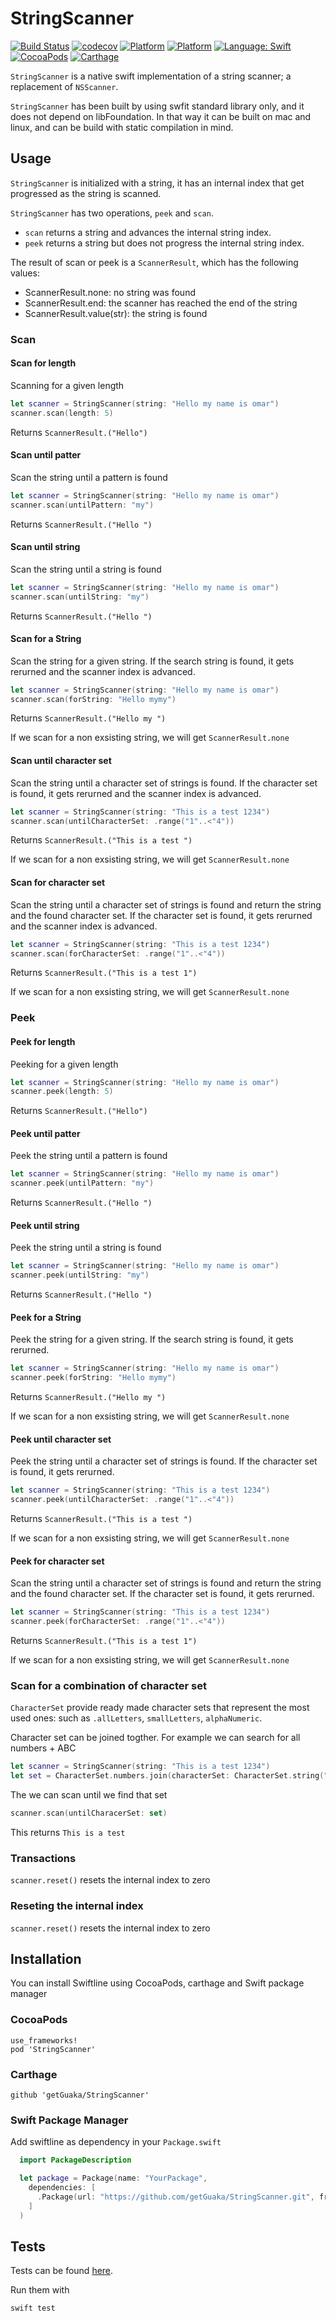 # StringScanner

[![Build Status](https://travis-ci.org/getGuaka/StringScanner.svg?branch=master)](https://travis-ci.org/getGuaka/StringScanner)
[![codecov](https://codecov.io/gh/getGuaka/StringScanner/branch/master/graph/badge.svg)](https://codecov.io/gh/getGuaka/StringScanner)
[![Platform](https://img.shields.io/badge/platform-osx-lightgrey.svg)](https://travis-ci.org/getGuaka/StringScanner)
[![Platform](https://img.shields.io/badge/platform-ios-lightgrey.svg)](https://travis-ci.org/getGuaka/StringScanner)
[![Language: Swift](https://img.shields.io/badge/language-swift-orange.svg)](https://travis-ci.org/getGuaka/StringScanner)
[![CocoaPods](https://img.shields.io/cocoapods/v/StringScanner.svg)](https://cocoapods.org/pods/StringScanner)
[![Carthage](https://img.shields.io/badge/Carthage-compatible-4BC51D.svg?style=flat)](https://github.com/Carthage/Carthage)

`StringScanner` is a native swift implementation of a string scanner; a replacement of `NSScanner`. 

`StringScanner` has been built by using swfit standard library only, and it does not depend on libFoundation. In that way it can be built on mac and linux, and can be build with static compilation in mind.

## Usage

`StringScanner` is initialized with a string, it has an internal index that get progressed as the string is scanned.

`StringScanner` has two operations, `peek` and `scan`.
- `scan` returns a string and advances the internal string index.
- `peek` returns a string but does not progress the internal string index.

The result of scan or peek is a `ScannerResult`, which has the following values:
- ScannerResult.none: no string was found
- ScannerResult.end: the scanner has reached the end of the string
- ScannerResult.value(str): the string is found

### Scan

#### Scan for length
Scanning for a given length

```swift
let scanner = StringScanner(string: "Hello my name is omar")
scanner.scan(length: 5)
```

Returns `ScannerResult.("Hello")`

#### Scan until patter
Scan the string until a pattern is found

```swift
let scanner = StringScanner(string: "Hello my name is omar")
scanner.scan(untilPattern: "my")
```

Returns `ScannerResult.("Hello ")`

#### Scan until string
Scan the string until a string is found

```swift
let scanner = StringScanner(string: "Hello my name is omar")
scanner.scan(untilString: "my")
```

Returns `ScannerResult.("Hello ")`

#### Scan for a String
Scan the string for a given string. If the search string is found, it gets rerurned and the scanner index is advanced.

```swift
let scanner = StringScanner(string: "Hello my name is omar")
scanner.scan(forString: "Hello mymy")
```

Returns `ScannerResult.("Hello my ")`

If we scan for a non exsisting string, we will get `ScannerResult.none`

#### Scan until character set
Scan the string until a character set of strings is found. If the character set is found, it gets rerurned and the scanner index is advanced.

```swift
let scanner = StringScanner(string: "This is a test 1234")
scanner.scan(untilCharacterSet: .range("1"..<"4"))
```

Returns `ScannerResult.("This is a test ")`

If we scan for a non exsisting string, we will get `ScannerResult.none`

#### Scan for character set
Scan the string until a character set of strings is found and return the string and the found character set. If the character set is found, it gets rerurned and the scanner index is advanced.

```swift
let scanner = StringScanner(string: "This is a test 1234")
scanner.scan(forCharacterSet: .range("1"..<"4"))
```

Returns `ScannerResult.("This is a test 1")`

If we scan for a non exsisting string, we will get `ScannerResult.none`

### Peek

#### Peek for length
Peeking for a given length

```swift
let scanner = StringScanner(string: "Hello my name is omar")
scanner.peek(length: 5)
```

Returns `ScannerResult.("Hello")`

#### Peek until patter
Peek the string until a pattern is found

```swift
let scanner = StringScanner(string: "Hello my name is omar")
scanner.peek(untilPattern: "my")
```

Returns `ScannerResult.("Hello ")`

#### Peek until string
Peek the string until a string is found

```swift
let scanner = StringScanner(string: "Hello my name is omar")
scanner.peek(untilString: "my")
```

Returns `ScannerResult.("Hello ")`

#### Peek for a String
Peek the string for a given string. If the search string is found, it gets rerurned.

```swift
let scanner = StringScanner(string: "Hello my name is omar")
scanner.peek(forString: "Hello mymy")
```

Returns `ScannerResult.("Hello my ")`

If we scan for a non exsisting string, we will get `ScannerResult.none`

#### Peek until character set
Peek the string until a character set of strings is found. If the character set is found, it gets rerurned.

```swift
let scanner = StringScanner(string: "This is a test 1234")
scanner.peek(untilCharacterSet: .range("1"..<"4"))
```

Returns `ScannerResult.("This is a test ")`

If we scan for a non exsisting string, we will get `ScannerResult.none`

#### Peek for character set
Scan the string until a character set of strings is found and return the string and the found character set. If the character set is found, it gets rerurned.

```swift
let scanner = StringScanner(string: "This is a test 1234")
scanner.peek(forCharacterSet: .range("1"..<"4"))
```

Returns `ScannerResult.("This is a test 1")`

If we scan for a non exsisting string, we will get `ScannerResult.none`

### Scan for a combination of character set
`CharacterSet` provide ready made character sets that represent the most used ones: such as `.allLetters`, `smallLetters`, `alphaNumeric`.

Character set can be joined togther. For example we can search for all numbers + ABC

```swift
let scanner = StringScanner(string: "This is a test 1234")
let set = CharacterSet.numbers.join(characterSet: CharacterSet.string("ABC"))
```

The we can scan until we find that set

```swift
scanner.scan(untilCharacerSet: set)
```

This returns `This is a test `

### Transactions
`scanner.reset()` resets the internal index to zero

### Reseting the internal index
`scanner.reset()` resets the internal index to zero

## Installation
You can install Swiftline using CocoaPods, carthage and Swift package manager

### CocoaPods
    use_frameworks!
    pod 'StringScanner'

### Carthage
    github 'getGuaka/StringScanner'

### Swift Package Manager
Add swiftline as dependency in your `Package.swift`

```swift
  import PackageDescription

  let package = Package(name: "YourPackage",
    dependencies: [
      .Package(url: "https://github.com/getGuaka/StringScanner.git", from: "0.0.0"),
    ]
  )
```

## Tests
Tests can be found [here](https://github.com/getGuaka/StringScanner/tree/master/Tests).

Run them with 
```
swift test
```
